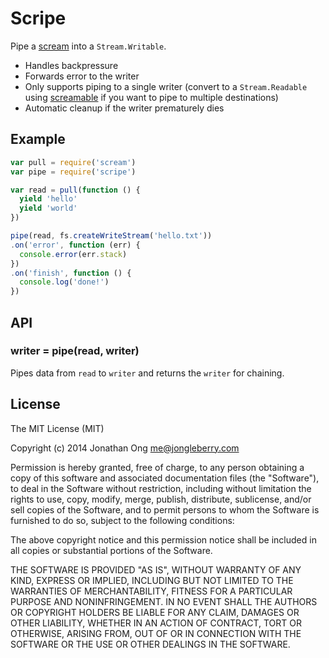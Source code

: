# Scripe

Pipe a [scream](https://github.com/cojs/scream) into a `Stream.Writable`.

- Handles backpressure
- Forwards error to the writer
- Only supports piping to a single writer (convert to a `Stream.Readable` using [screamable](https://github.com/cojs/screamable) if you want to pipe to multiple destinations)
- Automatic cleanup if the writer prematurely dies

## Example

```js
var pull = require('scream')
var pipe = require('scripe')

var read = pull(function () {
  yield 'hello'
  yield 'world'
})

pipe(read, fs.createWriteStream('hello.txt'))
.on('error', function (err) {
  console.error(err.stack)
})
.on('finish', function () {
  console.log('done!')
})
```

## API

### writer = pipe(read, writer)

Pipes data from `read` to `writer` and returns the `writer` for chaining.

## License

The MIT License (MIT)

Copyright (c) 2014 Jonathan Ong me@jongleberry.com

Permission is hereby granted, free of charge, to any person obtaining a copy
of this software and associated documentation files (the "Software"), to deal
in the Software without restriction, including without limitation the rights
to use, copy, modify, merge, publish, distribute, sublicense, and/or sell
copies of the Software, and to permit persons to whom the Software is
furnished to do so, subject to the following conditions:

The above copyright notice and this permission notice shall be included in
all copies or substantial portions of the Software.

THE SOFTWARE IS PROVIDED "AS IS", WITHOUT WARRANTY OF ANY KIND, EXPRESS OR
IMPLIED, INCLUDING BUT NOT LIMITED TO THE WARRANTIES OF MERCHANTABILITY,
FITNESS FOR A PARTICULAR PURPOSE AND NONINFRINGEMENT. IN NO EVENT SHALL THE
AUTHORS OR COPYRIGHT HOLDERS BE LIABLE FOR ANY CLAIM, DAMAGES OR OTHER
LIABILITY, WHETHER IN AN ACTION OF CONTRACT, TORT OR OTHERWISE, ARISING FROM,
OUT OF OR IN CONNECTION WITH THE SOFTWARE OR THE USE OR OTHER DEALINGS IN
THE SOFTWARE.